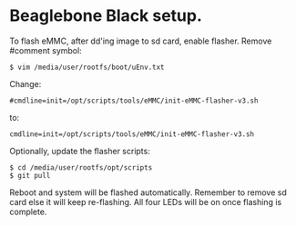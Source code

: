 # Beaglebone Black setup.

To flash eMMC, after dd'ing image to sd card, enable flasher.  Remove #comment symbol:
```shell
$ vim /media/user/rootfs/boot/uEnv.txt
```
Change:
```shell
#cmdline=init=/opt/scripts/tools/eMMC/init-eMMC-flasher-v3.sh
```
to:
```shell
cmdline=init=/opt/scripts/tools/eMMC/init-eMMC-flasher-v3.sh
```

Optionally, update the flasher scripts:
```shell
$ cd /media/user/rootfs/opt/scripts
$ git pull
```

Reboot and system will be flashed automatically.  Remember to remove sd card else it will keep re-flashing.  All four LEDs will be on once flashing is complete.
